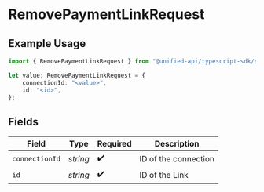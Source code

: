 # RemovePaymentLinkRequest

## Example Usage

```typescript
import { RemovePaymentLinkRequest } from "@unified-api/typescript-sdk/sdk/models/operations";

let value: RemovePaymentLinkRequest = {
    connectionId: "<value>",
    id: "<id>",
};
```

## Fields

| Field                | Type                 | Required             | Description          |
| -------------------- | -------------------- | -------------------- | -------------------- |
| `connectionId`       | *string*             | :heavy_check_mark:   | ID of the connection |
| `id`                 | *string*             | :heavy_check_mark:   | ID of the Link       |